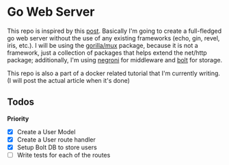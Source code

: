 # Go Web Server 

This repo is inspired by this [post](https://medium.com/code-zen/why-i-don-t-use-go-web-frameworks-1087e1facfa4). Basically I'm going to create a full-fledged go web server without the use of any existing frameworks (echo, gin, revel, iris, etc.). I will be using the [gorilla/mux](http://www.gorillatoolkit.org/pkg/mux) package, because it is not a framework, just a collection of packages that helps extend the net/http package; additionally, I'm using [negroni](https://github.com/urfave/negroni) for middleware and [bolt](https://github.com/boltdb/bolt) for storage.

This repo is also a part of a docker related tutorial that I'm currently writing. (I will post the actual article when it's done)


## Todos

**Priority**

- [x] Create a User Model
- [x] Create a User route handler
- [x] Setup Bolt DB to store users
- [ ] Write tests for each of the routes

